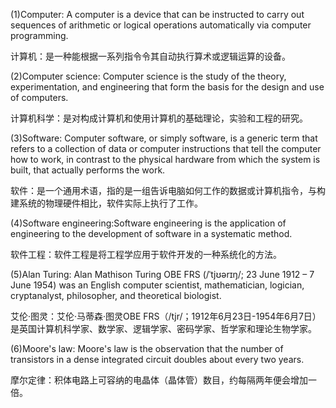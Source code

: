 
(1)Computer: A computer is a device that can be instructed to carry out sequences of arithmetic or logical operations automatically via computer programming.

计算机：是一种能根据一系列指令令其自动执行算术或逻辑运算的设备。


(2)Computer science: Computer science is the study of the theory, experimentation, and engineering that form the basis for the design and use of computers.

计算机科学：是对构成计算机和使用计算机的基础理论，实验和工程的研究。


(3)Software: Computer software, or simply software, is a generic term that refers to a collection of data or computer instructions that tell the computer how to work, in contrast to the physical hardware from which the system is built, that actually performs the work.

软件：是一个通用术语，指的是一组告诉电脑如何工作的数据或计算机指令，与构建系统的物理硬件相比，软件实际上执行了工作。 


(4)Software engineering:Software engineering is the application of engineering to the development of software in a systematic method.

软件工程：软件工程是将工程学应用于软件开发的一种系统化的方法。 


(5)Alan Turing: Alan Mathison Turing OBE FRS (/ˈtjʊərɪŋ/; 23 June 1912 – 7 June 1954) was an English computer scientist, mathematician, logician, cryptanalyst, philosopher, and theoretical biologist.

艾伦·图灵：艾伦·马蒂森·图灵OBE FRS（/tjr/；1912年6月23日-1954年6月7日）是英国计算机科学家、数学家、逻辑学家、密码学家、哲学家和理论生物学家。 


(6)Moore's law: Moore's law is the observation that the number of transistors in a dense integrated circuit doubles about every two years.

摩尔定律：积体电路上可容纳的电晶体（晶体管）数目，约每隔两年便会增加一倍。